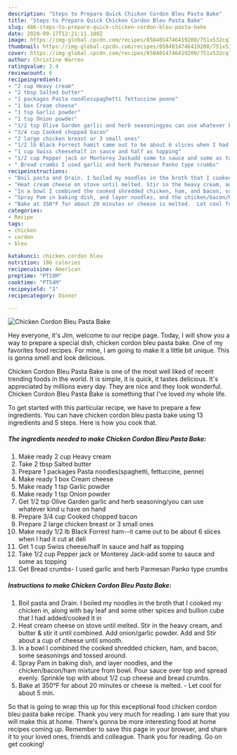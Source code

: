 ```yaml
---
description: "Steps to Prepare Quick Chicken Cordon Bleu Pasta Bake"
title: "Steps to Prepare Quick Chicken Cordon Bleu Pasta Bake"
slug: 486-steps-to-prepare-quick-chicken-cordon-bleu-pasta-bake
date: 2020-09-17T12:21:11.188Z
image: https://img-global.cpcdn.com/recipes/6584014746419200/751x532cq70/chicken-cordon-bleu-pasta-bake-recipe-main-photo.jpg
thumbnail: https://img-global.cpcdn.com/recipes/6584014746419200/751x532cq70/chicken-cordon-bleu-pasta-bake-recipe-main-photo.jpg
cover: https://img-global.cpcdn.com/recipes/6584014746419200/751x532cq70/chicken-cordon-bleu-pasta-bake-recipe-main-photo.jpg
author: Christine Warren
ratingvalue: 3.4
reviewcount: 6
recipeingredient:
- "2 cup Heavy cream"
- "2 tbsp Salted butter"
- "1 packages Pasta noodlesspaghetti fettuccine penne"
- "1 box Cream cheese"
- "1 tsp Garlic powder"
- "1 tsp Onion powder"
- "1/2 tsp Olive Garden garlic and herb seasoningyou can use whatever kind u have on hand"
- "3/4 cup Cooked chopped bacon"
- "2 large chicken breast or 3 small ones"
- "1/2 lb Black Forrest hamit came out to be about 6 slices when I had it cut at deli"
- "1 cup Swiss cheesehalf in sauce and half as topping"
- "1/2 cup Pepper jack or Monterey Jackadd some to sauce and some as topping"
- " Bread crumbs I used garlic and herb Parmesan Panko type crumbs"
recipeinstructions:
- "Boil pasta and Drain. I boiled my noodles in the broth that I cooked my chicken in, along with bay leaf and some other spices and bullion cube that I had added/cooked it in"
- "Heat cream cheese on stove until melted. Stir in the heavy cream, and butter &amp; stir it until combined. Add onion/garlic powder. Add and Stir about a cup of cheese until smooth."
- "In a bowl I combined the cooked shredded chicken, ham, and bacon, some seasonings and tossed around."
- "Spray Pam in baking dish, and layer noodles, and the chicken/bacon/ham mixture from bowl.  Pour sauce over top and spread evenly. Sprinkle top with about 1/2 cup cheese and bread crumbs."
- "Bake at 350°F for about 20 minutes or cheese is melted.  Let cool for about 5 min."
categories:
- Recipe
tags:
- chicken
- cordon
- bleu

katakunci: chicken cordon bleu 
nutrition: 186 calories
recipecuisine: American
preptime: "PT19M"
cooktime: "PT54M"
recipeyield: "3"
recipecategory: Dinner

---
```



![Chicken Cordon Bleu Pasta Bake](https://img-global.cpcdn.com/recipes/6584014746419200/751x532cq70/chicken-cordon-bleu-pasta-bake-recipe-main-photo.jpg)

Hey everyone, it's Jim, welcome to our recipe page. Today, I will show you a way to prepare a special dish, chicken cordon bleu pasta bake. One of my favorites food recipes. For mine, I am going to make it a little bit unique. This is gonna smell and look delicious.



Chicken Cordon Bleu Pasta Bake is one of the most well liked of recent trending foods in the world. It is simple, it is quick, it tastes delicious. It's appreciated by millions every day. They are nice and they look wonderful. Chicken Cordon Bleu Pasta Bake is something that I've loved my whole life.


To get started with this particular recipe, we have to prepare a few ingredients. You can have chicken cordon bleu pasta bake using 13 ingredients and 5 steps. Here is how you cook that.

<!--inarticleads1-->

##### The ingredients needed to make Chicken Cordon Bleu Pasta Bake:

1. Make ready 2 cup Heavy cream
1. Take 2 tbsp Salted butter
1. Prepare 1 packages Pasta noodles(spaghetti, fettuccine, penne)
1. Make ready 1 box Cream cheese
1. Make ready 1 tsp Garlic powder
1. Make ready 1 tsp Onion powder
1. Get 1/2 tsp Olive Garden garlic and herb seasoning/you can use whatever kind u have on hand
1. Prepare 3/4 cup Cooked chopped bacon
1. Prepare 2 large chicken breast or 3 small ones
1. Make ready 1/2 lb Black Forrest ham--it came out to be about 6 slices when I had it cut at deli
1. Get 1 cup Swiss cheese/half in sauce and half as topping
1. Take 1/2 cup Pepper jack or Monterey Jack-add some to sauce and some as topping
1. Get  Bread crumbs- I used garlic and herb Parmesan Panko type crumbs




<!--inarticleads2-->

##### Instructions to make Chicken Cordon Bleu Pasta Bake:

1. Boil pasta and Drain. I boiled my noodles in the broth that I cooked my chicken in, along with bay leaf and some other spices and bullion cube that I had added/cooked it in
1. Heat cream cheese on stove until melted. Stir in the heavy cream, and butter &amp; stir it until combined. Add onion/garlic powder. Add and Stir about a cup of cheese until smooth.
1. In a bowl I combined the cooked shredded chicken, ham, and bacon, some seasonings and tossed around.
1. Spray Pam in baking dish, and layer noodles, and the chicken/bacon/ham mixture from bowl.  Pour sauce over top and spread evenly. Sprinkle top with about 1/2 cup cheese and bread crumbs.
1. Bake at 350°F for about 20 minutes or cheese is melted.  - Let cool for about 5 min.




So that is going to wrap this up for this exceptional food chicken cordon bleu pasta bake recipe. Thank you very much for reading. I am sure that you will make this at home. There's gonna be more interesting food at home recipes coming up. Remember to save this page in your browser, and share it to your loved ones, friends and colleague. Thank you for reading. Go on get cooking!
